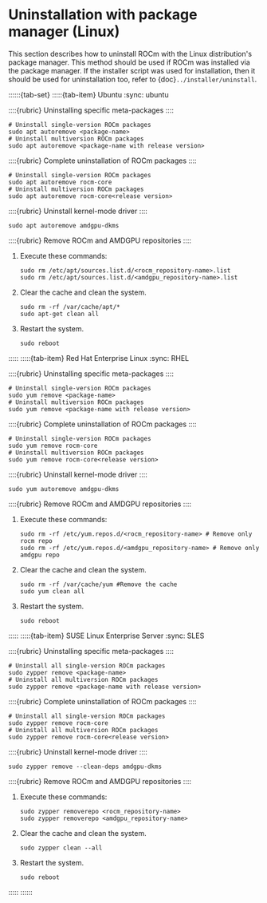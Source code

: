 # Uninstallation with package manager (Linux)

This section describes how to uninstall ROCm with the Linux distribution's
package manager. This method should be used if ROCm was installed via the package
manager. If the installer script was used for installation, then it should be
used for uninstallation too, refer to {doc}`../installer/uninstall`.

::::::{tab-set}
:::::{tab-item} Ubuntu
:sync: ubuntu

::::{rubric} Uninstalling specific meta-packages
::::

```shell
# Uninstall single-version ROCm packages
sudo apt autoremove <package-name>
# Uninstall multiversion ROCm packages
sudo apt autoremove <package-name with release version>
```

::::{rubric} Complete uninstallation of ROCm packages
::::

```shell
# Uninstall single-version ROCm packages
sudo apt autoremove rocm-core
# Uninstall multiversion ROCm packages
sudo apt autoremove rocm-core<release version>
```

::::{rubric} Uninstall kernel-mode driver
::::

```shell
sudo apt autoremove amdgpu-dkms
```

::::{rubric} Remove ROCm and AMDGPU repositories
::::

1. Execute these commands:

   ```shell
   sudo rm /etc/apt/sources.list.d/<rocm_repository-name>.list
   sudo rm /etc/apt/sources.list.d/<amdgpu_repository-name>.list
   ```

2. Clear the cache and clean the system.

   ```shell
   sudo rm -rf /var/cache/apt/*
   sudo apt-get clean all
   ```

3. Restart the system.

   ```shell
   sudo reboot
   ```

:::::
:::::{tab-item} Red Hat Enterprise Linux
:sync: RHEL

::::{rubric} Uninstalling specific meta-packages
::::

```shell
# Uninstall single-version ROCm packages
sudo yum remove <package-name>
# Uninstall multiversion ROCm packages
sudo yum remove <package-name with release version>
```

::::{rubric} Complete uninstallation of ROCm packages
::::

```shell
# Uninstall single-version ROCm packages
sudo yum remove rocm-core
# Uninstall multiversion ROCm packages
sudo yum remove rocm-core<release version>
```

::::{rubric} Uninstall kernel-mode driver
::::

```shell
sudo yum autoremove amdgpu-dkms
```

::::{rubric} Remove ROCm and AMDGPU repositories
::::

1. Execute these commands:

   ```shell
   sudo rm -rf /etc/yum.repos.d/<rocm_repository-name> # Remove only rocm repo
   sudo rm -rf /etc/yum.repos.d/<amdgpu_repository-name> # Remove only amdgpu repo
   ```

2. Clear the cache and clean the system.

   ```shell
   sudo rm -rf /var/cache/yum #Remove the cache
   sudo yum clean all
   ```

3. Restart the system.

   ```shell
   sudo reboot
   ```

:::::
:::::{tab-item} SUSE Linux Enterprise Server
:sync: SLES

::::{rubric} Uninstalling specific meta-packages
::::

```shell
# Uninstall all single-version ROCm packages
sudo zypper remove <package-name>
# Uninstall all multiversion ROCm packages
sudo zypper remove <package-name with release version>
```

::::{rubric} Complete uninstallation of ROCm packages
::::

```shell
# Uninstall all single-version ROCm packages
sudo zypper remove rocm-core
# Uninstall all multiversion ROCm packages
sudo zypper remove rocm-core<release version>
```

::::{rubric} Uninstall kernel-mode driver
::::

```shell
sudo zypper remove --clean-deps amdgpu-dkms
```

::::{rubric} Remove ROCm and AMDGPU repositories
::::

1. Execute these commands:

   ```shell
   sudo zypper removerepo <rocm_repository-name>
   sudo zypper removerepo <amdgpu_repository-name>
   ```

2. Clear the cache and clean the system.

   ```shell
   sudo zypper clean --all
   ```

3. Restart the system.

   ```shell
   sudo reboot
   ```

:::::
::::::
